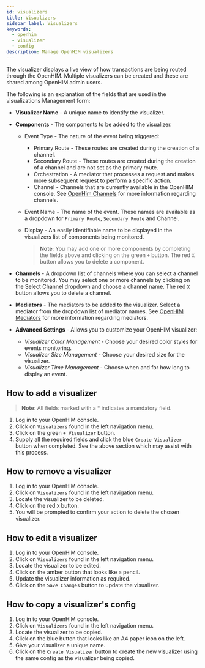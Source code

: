 ```yaml
---
id: visualizers
title: Visualizers
sidebar_label: Visualizers
keywords:
  - openhim
  - visualizer
  - config
description: Manage OpenHIM visualizers
---
```


The visualizer displays a live view of how transactions are being routed through the OpenHIM. Multiple visualizers can be created and these are shared among OpenHIM admin users.

The following is an explanation of the fields that are used in the visualizations Management form:

- **Visualizer Name** - A unique name to identify the visualizer.
- **Components** - The components to be added to the visualizer.

  - Event Type - The nature of the event being triggered:
    - Primary Route - These routes are created during the creation of a channel.
    - Secondary Route - These routes are created during the creation of a channel and are not set as the primary route.
    - Orchestration - A mediator that processes a request and makes more subsequent request to perform a specific action.
    - Channel - Channels that are currently available in the OpenHIM console. See [OpenHim Channels](./channels) for more information regarding channels.
  - Event Name - The name of the event. These names are available as a dropdown for `Primary Route`, `Secondary Route` and Channel.
  - Display - An easily identifiable name to be displayed in the visualizers list of components being monitored.

    > **Note**: You may add one or more components by completing the fields above and clicking on the green `+` button. The red `X` button allows you to delete a component.

- **Channels** - A dropdown list of channels where you can select a channel to be monitored. You may select one or more channels by clicking on the Select Channel dropdown and choose a channel name. The red `X` button allows you to delete a channel.
- **Mediators** - The mediators to be added to the visualizer. Select a mediator from the dropdown list of mediator names. See [OpenHIM Mediators](./mediators) for more information regarding mediators.
- **Advanced Settings** - Allows you to customize your OpenHIM visualizer:
  - _Visualizer Color Management_ - Choose your desired color styles for events monitoring.
  - _Visualizer Size Management_ - Choose your desired size for the visualizer.
  - _Visualizer Time Management_ - Choose when and for how long to display an event.

## How to add a visualizer

> **Note**: All fields marked with a \* indicates a mandatory field.

1. Log in to your OpenHIM console.
1. Click on `Visualizers` found in the left navigation menu.
1. Click on the green `+ Visualizer` button.
1. Supply all the required fields and click the blue `Create Visualizer` button when completed. See the above section which may assist with this process.

## How to remove a visualizer

1. Log in to your OpenHIM console.
1. Click on `Visualizers` found in the left navigation menu.
1. Locate the visualizer to be deleted.
1. Click on the red `X` button.
1. You will be prompted to confirm your action to delete the chosen visualizer.

## How to edit a visualizer

1. Log in to your OpenHIM console.
1. Click on `Visualizers` found in the left navigation menu.
1. Locate the visualizer to be edited.
1. Click on the amber button that looks like a pencil.
1. Update the visualizer information as required.
1. Click on the `Save Changes` button to update the visualizer.

## How to copy a visualizer's config

1. Log in to your OpenHIM console.
1. Click on `Visualizers` found in the left navigation menu.
1. Locate the visualizer to be copied.
1. Click on the blue button that looks like an A4 paper icon on the left.
1. Give your visualizer a unique name.
1. Click on the `Create Visualizer` button to create the new visualizer using the same config as the visualizer being copied.
